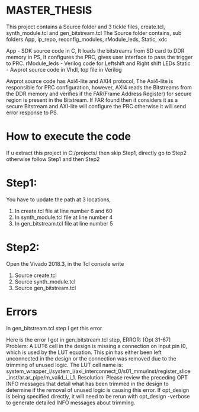 # MASTER_THESIS
This project contains a Source folder and 3 tickle files, create.tcl, synth_module.tcl and gen_bitstream.tcl
The Source folder contains, sub folders App, ip_repo, reconfig_modules, rModule_leds, Static, xdc

App - SDK source code in C, It loads the bitstreams from SD card to DDR memory in PS, It configures the PRC, gives user interface to pass the trigger to PRC. 
rModule_leds - Verilog code for Leftshift and Right shift LEDs
Static - Awprot source code in Vhdl, top file in Verilog 

Awprot source code has Axi4-lite and AXI4 protocol, The Axi4-lite is responsible for PRC configuration,  however, AXI4 reads the Bitstreams from the DDR memory and verifies if the FAR(Frame Address Register) for secure region is present in the Bitstream. If FAR found then it considers it as a secure Bitstream and AXI-lite will configure the PRC otherwise it will send error response to PS.



# How to execute the code
If u extract this project in C:/projects/ then skip Step1, directly go to Step2 otherwise follow Step1 and then Step2

# Step1:
You have to update the path at 3 locations,

1. In create.tcl file at line number 6 and 60
2. In synth_module.tcl file at line number 4
3. In gen_bitstream.tcl file at line number 5


# Step2:

Open the Vivado 2018.3, in the Tcl console write
1. Source create.tcl
2. Source synth_module.tcl
3. Source gen_bitstream.tcl









# Errors
In gen_bitstream.tcl step I get this error

Here is the error I got in gen_bitstream.tcl step, 
ERROR: [Opt 31-67] Problem: A LUT6 cell in the design is missing a connection on input pin I0, which is used by the LUT equation. This pin has either been left unconnected in the design or the connection was removed due to the trimming of unused logic. The LUT cell name is: system_wrapper_i/system_i/axi_interconnect_0/s01_mmu/inst/register_slice_inst/ar.ar_pipe/m_valid_i_i_1. Resolution: Please review the preceding OPT INFO messages that detail what has been trimmed in the design to determine if the removal of unused logic is causing this error. If opt_design is being specified directly, it will need to be rerun with opt_design -verbose to generate detailed INFO messages about trimming.
